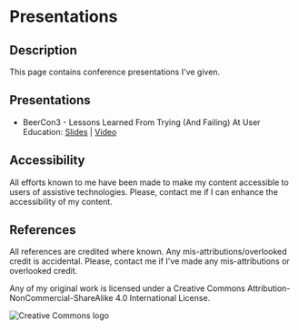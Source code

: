 # Presentations 
## Description

This page contains conference presentations I've given.

## Presentations

* BeerCon3 - Lessons Learned From Trying (And Failing) At User Education: [Slides]() | [Video](https://www.youtube.com/watch?v=WPkVyqZ5HoE)

## Accessibility

All efforts known to me have been made to make my content accessible to users of assistive technologies. Please, contact me if I can enhance the accessibility of my content.

## References

All references are credited where known. Any mis-attributions/overlooked credit is accidental. Please, contact me if I've made any mis-attributions or overlooked credit.

Any of my original work is licensed under a Creative Commons Attribution-NonCommercial-ShareAlike 4.0 International License.

![Creative Commons logo](./cclogo.png "Creative Commons Attribution-NonCommercial-ShareAlike 4.0 International License")
